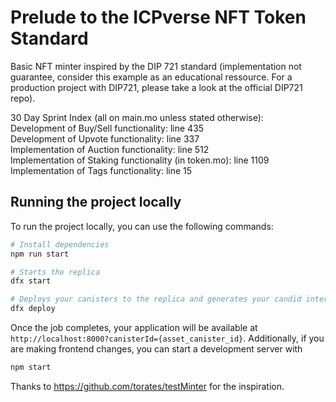 # Prelude to the ICPverse NFT Token Standard 

Basic NFT minter inspired by the DIP 721 standard (implementation not guarantee, consider this example as an educational ressource. For a production project with DIP721, please take a look at the official DIP721 repo).

30 Day Sprint Index (all on main.mo unless stated otherwise):  
Development of Buy/Sell functionality: line 435  
Development of Upvote functionality: line 337  
Implementation of Auction functionality: line 512  
Implementation of Staking functionality (in token.mo): line 1109  
Implementation of Tags functionality: line 15  

## Running the project locally

To run the project locally, you can use the following commands:

```bash
# Install dependencies
npm run start

# Starts the replica
dfx start 

# Deploys your canisters to the replica and generates your candid interface
dfx deploy
```

Once the job completes, your application will be available at `http://localhost:8000?canisterId={asset_canister_id}`.
Additionally, if you are making frontend changes, you can start a development server with
```bash
npm start
```


Thanks to https://github.com/torates/testMinter for the inspiration.
